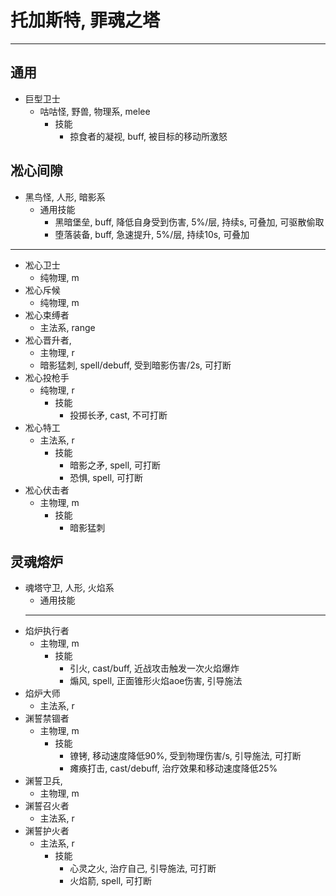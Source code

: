 # 托加斯特, 罪魂之塔
-----
  通用
  -----
  * 巨型卫士
    * 咕咕怪, 野兽, 物理系, melee
      * 技能
        * 掠食者的凝视, buff, 被目标的移动所激怒
  
  凇心间隙
  -----
  * 黑鸟怪, 人形, 暗影系
    * 通用技能
        * 黑暗堡垒, buff, 降低自身受到伤害, 5%/层, 持续s, 可叠加, 可驱散偷取
        * 堕落装备, buff,  急速提升, 5%/层, 持续10s, 可叠加
  -----
  * 凇心卫士
    * 纯物理, m
  * 凇心斥候
    * 纯物理, m
  * 凇心束缚者
    * 主法系, range
  * 凇心晋升者, 
    * 主物理, r
    * 暗影猛刺, spell/debuff, 受到暗影伤害/2s, 可打断
  * 凇心投枪手
    * 纯物理, r
      * 技能
        * 投掷长矛, cast, 不可打断
  * 凇心特工
    * 主法系, r
      * 技能
        * 暗影之矛, spell, 可打断
        * 恐惧, spell, 可打断
  * 凇心伏击者
    * 主物理, m
      * 技能
        * 暗影猛刺
        
    
  灵魂熔炉
  -----
  * 魂塔守卫, 人形, 火焰系
    * 通用技能
    -----
  * 焰炉执行者
    * 主物理, m
      * 技能
        * 引火, cast/buff, 近战攻击触发一次火焰爆炸
        * 煽风, spell, 正面锥形火焰aoe伤害, 引导施法
  * 焰炉大师
    * 主法系, r
  * 渊誓禁锢者
    * 主物理, m
      * 技能
        * 镣铐, 移动速度降低90%, 受到物理伤害/s, 引导施法, 可打断
        * 瘫痪打击, cast/debuff, 治疗效果和移动速度降低25%
  * 渊誓卫兵, 
    * 主物理, m
  * 渊誓召火者
    * 主法系, r
  * 渊誓护火者
    * 主法系, r
      * 技能
        * 心灵之火, 治疗自己, 引导施法, 可打断
        * 火焰箭, spell, 可打断
